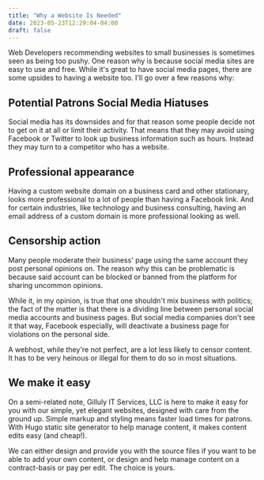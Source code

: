 ```yaml
---
title: "Why a Website Is Needed"
date: 2023-05-23T12:29:04-04:00
draft: false
---
```


Web Developers recommending websites to small businesses is sometimes seen as being too pushy. One reason why is because social media sites are easy to use and free. While it's great to have social media pages, there are some upsides to having a website too. I'll go over a few reasons why:

## Potential Patrons Social Media Hiatuses

Social media has its downsides and for that reason some people decide not to get on it at all or limit their activity. That means that they may avoid using Facebook or Twitter to look up business information such as hours. Instead they may turn to a competitor who has a website.

## Professional appearance

Having a custom website domain on a business card and other stationary, looks more professional to a lot of people than having a Facebook link. And for certain industries, like technology and business consulting, having an email address of a custom domain is more professional looking as well.

## Censorship action

Many people moderate their business' page using the same account they post personal opinions on. The reason why this can be problematic is because said account can be blocked or banned from the platform for sharing uncommon opinions.

While it, in my opinion, is true that one shouldn't mix business with politics; the fact of the matter is that there is a dividing line between personal social media accounts and business pages. But social media companies don't see it that way, Facebook especially, will deactivate a business page for violations on the personal side.

A webhost, while they're not perfect, are a lot less likely to censor content. It has to be very heinous or illegal for them to do so in most situations.

## We make it easy

On a semi-related note, Gilluly IT Services, LLC is here to make it easy for you with our simple, yet elegant websites, designed with care from the ground up. Simple markup and styling means faster load times for patrons. With Hugo static site generator to help manage content, it makes content edits easy (and cheap!).

We can either design and provide you with the source files if you want to be able to add your own content, or design and help manage content on a contract-basis or pay per edit. The choice is yours.